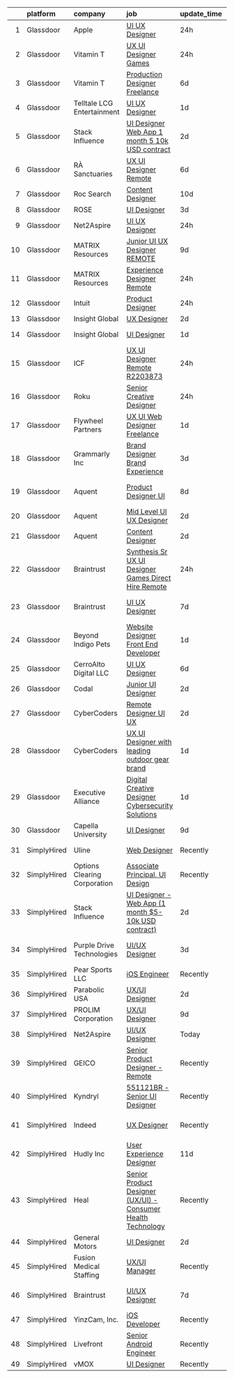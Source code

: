 

|    | platform    | company                      | job                                                                                                                                                                                                                                                                                                                                                                                                                                                                                                                                                                                                                                                                                                                                                                                                                                                                                                                                                                                                                                                                                                                                                                                                                                                                                                                                                                                                   | update_time   | location                   |
|---:|:------------|:-----------------------------|:------------------------------------------------------------------------------------------------------------------------------------------------------------------------------------------------------------------------------------------------------------------------------------------------------------------------------------------------------------------------------------------------------------------------------------------------------------------------------------------------------------------------------------------------------------------------------------------------------------------------------------------------------------------------------------------------------------------------------------------------------------------------------------------------------------------------------------------------------------------------------------------------------------------------------------------------------------------------------------------------------------------------------------------------------------------------------------------------------------------------------------------------------------------------------------------------------------------------------------------------------------------------------------------------------------------------------------------------------------------------------------------------------|:--------------|:---------------------------|
|  1 | Glassdoor   | Apple                        | [UI   UX Designer](https://www.glassdoor.com/partner/jobListing.htm?pos=104&ao=1110586&s=58&guid=00000182b4e4eba7abd9d46aa8ac73ba&src=GD_JOB_AD&t=SR&vt=w&cs=1_03a47764&cb=1660892278014&jobListingId=1008078787075&cpc=334ABAF5D42DC775&jrtk=3-0-1gaqe9qu7kbkp801-1gaqe9qusghqi800-42f118951879b051--6NYlbfkN0BvKrLyj5gPmtZO9T8euul8TCxuuKNOtzRJOomxnwSEodTz2Bc-sPZl5OJ9R4TJsNeHYhrugG-GuHqQxA4XymeaX0vxwiBRkm0nXG2bzwJoLtia4j8rRJVPi5PAfL4q5QnXiGzPugzDTOlh_oDEI-Sl30BP6H-JT1iOqJwU3vO6YGPwqJQg0gWRSvOsipp-HoLTgqFfEan2DDys8sVNCH2V4szq8dYATIa8FUCIgqOlRBDooqmd1X8M6BSVNeF1BPAgHtPGpA-38sASvi80QQ_xmdHNsOQ1vtK92wvf2f8e6iCezkC8lozr12yIWJc7kcizOYaiT6hHQgRGUoOGUDkphApd3VInPzBbbReVU4iu-TEJTwW1f7P79zikIXruBA0JRib1NI7xKDInso_-m4B66HiZ1XsK0dxyoPHrnYeyuCmpci6J4FjOurinpR8Ielr8TR2IE30CV38qpmUvW8DZQTtjRcUv7O_Nr5ksdgwW9RoM9xBeG3C6-8v0gpOu4UXYrxFFAwqlB4aZPksQqFCPKnMdHXMkjaufgqLY9eFAb3LF1hNfkuZHOxkedRzbeuLHe4GLhWxqoF6-8-imvt-p3NH9itcCdvriKyefsijCgewkSFaxF8uRcaGyFinEYfpKE7GA-MwXZVAbsxOR3JDRHOjuRphSyv--sbnDJUpng-pSHs0YXdOtoOcqIn3orrrYL1T0DAOISZY_SPxVWy7a1b-AmcKmdNOpSK6_dc5OZmJpkDtmU_cGOVE7_Xwthyu-DIiqsyyKbcpD8DniRXls2xRlqf51IRaecAKpteGEuyWHOpkrQ4Mu3g1cARLVSHj3MaV6BAGCee83O9pC-O5kG2osMdckgzAYFSUdAj41ZlVN8Mp7XyvgDebXjQo4KxMkEKJA1BXwXqk5k5A3wVBXKN72ely66Up8a-rT8XflSqrBHdd3pSBL)                                                                                                | 24h           | Culver City, CA            |
|  2 | Glassdoor   | Vitamin T                    | [UX   UI Designer   Games](https://www.glassdoor.com/partner/jobListing.htm?pos=114&ao=1110586&s=58&guid=00000182b4e4eba7abd9d46aa8ac73ba&src=GD_JOB_AD&t=SR&vt=w&cs=1_87542d4e&cb=1660892278016&jobListingId=1008079341567&cpc=F41FEAB56D215062&jrtk=3-0-1gaqe9qu7kbkp801-1gaqe9qusghqi800-eb17596483266161--6NYlbfkN0DMrcEu7yrtATojKJA7cEzGQ3FdRGWLh0CZQInL4ECGI6k5tN82kdM0OKoro5eXmjrJu-_-puYTcn5stWsXLlHo2VBuPg4uffzP813rezfWkBPA9jbGmepQ1s9aDssojcGW2wabcwI5Yatdzn7hgb-5NkiZzVX3r-gQDJr2z9Ut87D1aNbxhoxxvcZYuFge9jOu-QaCi5S_fdnvGDps0wNklx6ZIIK3DCj6EfC_HpeKKtRIZ5lJfA1fYJNHk85t-CAvZabWz7ORuk9qWz0h_sUygjFN_VzFdrmcLE99xddY1SqS5RQqkVZk-A0rz-A5TaTZiCp0fB2K8kEJBJCyER2HtpZP0hSEbdAuJX2vRhx1R0INYU55g5ddzC-FVIFo56SUIJW_SktECGBFo_X0XSQ5jIA9UWh663JQ6hFosvCQz_4nYa-DSpgOQMbv-qtojlWBZA1LCSDEIR-qjsoNTAjveffkqB4FREGEykIcHvpqmA%3D%3D)                                                                                                                                                                                                                                                                                                                                                                                                                                                                                                                                                            | 24h           | Remote                     |
|  3 | Glassdoor   | Vitamin T                    | [Production Designer  Freelance ](https://www.glassdoor.com/partner/jobListing.htm?pos=109&ao=1110586&s=58&guid=00000182b4e4eba7abd9d46aa8ac73ba&src=GD_JOB_AD&t=SR&vt=w&cs=1_a008d1fe&cb=1660892278015&jobListingId=1008068640520&cpc=6FC5BA77C9A4CD78&jrtk=3-0-1gaqe9qu7kbkp801-1gaqe9qusghqi800-672de1155043755e--6NYlbfkN0DMrcEu7yrtATojKJA7cEzGQ3FdRGWLh0CZQInL4ECGI6k5tN82kdM0cJmh4vC7Gggp78khm3feqUWqNnL4RsipheXjwHwK6m5Wu6n_JiRg7N2KaZ7kh3ZP4Z-h7eaQpTKLYCS5XfGkBiSSmTY5yzyk_AH2pLtdQrfTmgMWTJWlodSI5aa9wGV5hdTknscZKvPtLQT2DK0NTw2FEQCO2B7d8ZL1z5KTNcA76S78ZMEtMZtmN4mcDFI7aL03nPwQ7jkXcJgvbs9giRhNv5a9xDPmV0Owve3owMIXQ-aUVgx-F9XBTX_CDFYWcfuO9Mh_4bD4xdHTxgcfARBGjOgi-565mSETtbsOTjFx8cREqAEXst27YBj6j4cIvSWDu-aayyyxO2E4EmX-jCC2w6oQhQcSVjUoFKApkNhvIBvt_TDnziBCziHG1eihcaJ1oXW7BdQ4T2BMwZH2mNhKpdgB45GvL8_CRH1dyXMdqr3WOlsTDQ%3D%3D)                                                                                                                                                                                                                                                                                                                                                                                                                                                                                                                                                     | 6d            | Chicago, IL                |
|  4 | Glassdoor   | Telltale   LCG Entertainment | [UI UX Designer](https://www.glassdoor.com/partner/jobListing.htm?pos=121&ao=1136043&s=58&guid=00000182b4e4eba7abd9d46aa8ac73ba&src=GD_JOB_AD&t=SR&vt=w&ea=1&cs=1_c2f82dae&cb=1660892278016&jobListingId=1008077348225&jrtk=3-0-1gaqe9qu7kbkp801-1gaqe9qusghqi800-d5910ed26c772035-)                                                                                                                                                                                                                                                                                                                                                                                                                                                                                                                                                                                                                                                                                                                                                                                                                                                                                                                                                                                                                                                                                                                  | 1d            | California                 |
|  5 | Glassdoor   | Stack Influence              | [UI Designer   Web App  1 month  5 10k USD contract ](https://www.glassdoor.com/partner/jobListing.htm?pos=124&ao=1136043&s=58&guid=00000182b4e4eba7abd9d46aa8ac73ba&src=GD_JOB_AD&t=SR&vt=w&ea=1&cs=1_ab45942b&cb=1660892278016&jobListingId=1008075034318&jrtk=3-0-1gaqe9qu7kbkp801-1gaqe9qusghqi800-dc09ce81916352cb-)                                                                                                                                                                                                                                                                                                                                                                                                                                                                                                                                                                                                                                                                                                                                                                                                                                                                                                                                                                                                                                                                             | 2d            | Remote                     |
|  6 | Glassdoor   | RÀ Sanctuaries               | [UX UI Designer   Remote](https://www.glassdoor.com/partner/jobListing.htm?pos=118&ao=1136043&s=58&guid=00000182b4e4eba7abd9d46aa8ac73ba&src=GD_JOB_AD&t=SR&vt=w&ea=1&cs=1_0bbf32c8&cb=1660892278016&jobListingId=1008068962611&jrtk=3-0-1gaqe9qu7kbkp801-1gaqe9qusghqi800-09c1974738aa8336-)                                                                                                                                                                                                                                                                                                                                                                                                                                                                                                                                                                                                                                                                                                                                                                                                                                                                                                                                                                                                                                                                                                         | 6d            | Billings, MT               |
|  7 | Glassdoor   | Roc Search                   | [Content Designer](https://www.glassdoor.com/partner/jobListing.htm?pos=113&ao=1110586&s=58&guid=00000182b4e4eba7abd9d46aa8ac73ba&src=GD_JOB_AD&t=SR&vt=w&ea=1&cs=1_31b4de51&cb=1660892278016&jobListingId=1008060322014&cpc=F41FEAB56D215062&jrtk=3-0-1gaqe9qu7kbkp801-1gaqe9qusghqi800-bb0683c5047660fa--6NYlbfkN0CMHfdvImXyhvk82aHanYmk_omNMXOkHedsHncAw9pogZQ8McdVG3ZgtV6D129IFYjNj21sWCiUYkosAK8UiSv13YUonofQHPkPzYQT3drEQfqTBeBPwtTrxPLqeunaFbJovFq7nWltvkdhUa5L0FAExIPaXDzRpqr_r2DeDg4mDKcKgz7mAM37xVUbCw0fZqs-KzuoAh1AhMyl5xgEY0fV83u8dn7PAoxI1jweQRub921xPUUncMu0pZt7jGVyuKrjZW-QTrtk0ULK4mwMbL98yJuz7Jrzg5vFVtRuBj_FXuIrNWcQrKUHH8NhBeBfkOn7wVbw89WV1gkcdKu8D8qT4fKxdzX66EuSDnstNYIvxDaCmPzu1r9hjubOhjwKQNZGwy44Uvhx3WFvDaOcqGbyu4E5xxfWyisSJhqUGCftXCD1CgMth7Kh65NnQHYqLrU9cTDXDengJazFkGepSWmabmxjxCTxUSZqFLy_L-qh5Ax3XCpa93xnRhAY4tc0MRU%3D)                                                                                                                                                                                                                                                                                                                                                                                                                                                                                                                                             | 10d           | Remote                     |
|  8 | Glassdoor   | ROSE                         | [UI Designer](https://www.glassdoor.com/partner/jobListing.htm?pos=127&ao=1136043&s=58&guid=00000182b4e4eba7abd9d46aa8ac73ba&src=GD_JOB_AD&t=SR&vt=w&ea=1&cs=1_9d256863&cb=1660892278017&jobListingId=1008071941346&jrtk=3-0-1gaqe9qu7kbkp801-1gaqe9qusghqi800-894ab383be22046e-)                                                                                                                                                                                                                                                                                                                                                                                                                                                                                                                                                                                                                                                                                                                                                                                                                                                                                                                                                                                                                                                                                                                     | 3d            | Remote                     |
|  9 | Glassdoor   | Net2Aspire                   | [UI UX Designer](https://www.glassdoor.com/partner/jobListing.htm?pos=119&ao=1136043&s=58&guid=00000182b4e4eba7abd9d46aa8ac73ba&src=GD_JOB_AD&t=SR&vt=w&ea=1&cs=1_1f3a47cc&cb=1660892278016&jobListingId=1008078988932&jrtk=3-0-1gaqe9qu7kbkp801-1gaqe9qusghqi800-65885e2791a22fb5-)                                                                                                                                                                                                                                                                                                                                                                                                                                                                                                                                                                                                                                                                                                                                                                                                                                                                                                                                                                                                                                                                                                                  | 24h           | Remote                     |
| 10 | Glassdoor   | MATRIX Resources             | [Junior UI   UX Designer   REMOTE](https://www.glassdoor.com/partner/jobListing.htm?pos=105&ao=1110586&s=58&guid=00000182b4e4eba7abd9d46aa8ac73ba&src=GD_JOB_AD&t=SR&vt=w&ea=1&cs=1_1956b21d&cb=1660892278014&jobListingId=1008063613141&cpc=FA84DF7EA1EC2398&jrtk=3-0-1gaqe9qu7kbkp801-1gaqe9qusghqi800-93ed54646864d401--6NYlbfkN0De5ppvndiyxA0pMSLQzOe_j9Mra0KF_8EhxTxOKXtZIfhM20E97mGJ28x3XA14Fw347YOZu9H1TW3cLCgiKdU9XDBC-yui81Ij8BUAH8nl8ee4EJiqTqxlFfbk3D2KluRYfYu0o-hUQvrSDoDGqUIsSNBqgrVpxZuBg9O-U62m1upbkFW5GvtmmoNt4mzn6e0KDARHPEo3fAsD3p9VirZgfzkDqmmb6fht0b0W61WUS6RBY14NX60OUrNLaEa_-X2Cg7c-fmiOKSWLlvxL1xrY0cvMVzGGt8_lcJo6eFWuR7nbYN_GFzVEjJ2UIwyR38OGHg4rjeT03Ooe0EgzHliL2v5uR4SUH8IHt9vGoXXdYx_bdqxlRnco3La32jEvbxM84-Eyw_la_43qGmeIjE0ed_WfdaNtzcK_LS6d_TBZEIVNZyjM2utUSbGKSbJXTg1wyza3egIupcOqoyIsBGWhjYgcL-Ncg8nOmuhWVN9mt79JO9apWO3g4zWgVRjiy9spQ1gNjq4-rbUmglpUv9fsRZNcjKkrjakInybKH_ZdOw%3D%3D)                                                                                                                                                                                                                                                                                                                                                                                                                                                                               | 9d            | Naperville, IL             |
| 11 | Glassdoor   | MATRIX Resources             | [Experience Designer   Remote](https://www.glassdoor.com/partner/jobListing.htm?pos=117&ao=1110586&s=58&guid=00000182b4e4eba7abd9d46aa8ac73ba&src=GD_JOB_AD&t=SR&vt=w&ea=1&cs=1_2d259b1d&cb=1660892278016&jobListingId=1008079111767&cpc=8795CF9063CD573D&jrtk=3-0-1gaqe9qu7kbkp801-1gaqe9qusghqi800-d35044c8e130136b--6NYlbfkN0De5ppvndiyxA0pMSLQzOe_j9Mra0KF_8EhxTxOKXtZIfhM20E97mGJuSEbq9mCfhhADU_irBRGO_LlPUKLLPIrmQ8jdOL5Nfx7vA6gKVdNH1d8RCd4HEN0wmJSEOTFvfDAWws3_k_N-OI2GQInOrHOlIfr1LbIG2Z60WrA6Q64Pya6fD2IzRhl00J78tqUldIMYd1vQWH6pu0i2WLcKydB9-ZsuyuE3jnAlCG9B50RuzBezcqI5Lgu4kEA58CA2yNAJ6C5z6HUeYwgSCOvq72JPutwIlx7GueqMdC53SO7O6CVvwXn4pEdIIPGCD4CZWiFRvbWbBTyUwhRYGv7fPg0HcaXmKc1fRZxxoGbQT2sEcGDZNkZxs5hTHpEKa5hQrmiNKmfW2DTK7ceILmfpjjSpnMtQsV6nh_Jrk32L3RoPrnVQvaVQe1t2ZqLiVG72hPrKQv0fj0QltnZlqWgX4-0pEWH8BcyjGk9rTx1ZSvtC_uWtOCZrkZ-5D0WYG4TXq5YjSWE72HdoeNn1MrSH7hyIDR4wGdff9RRI2sGCS75dl0NWlWmBzfn)                                                                                                                                                                                                                                                                                                                                                                                                                                                                               | 24h           | Irving, TX                 |
| 12 | Glassdoor   | Intuit                       | [Product Designer](https://www.glassdoor.com/partner/jobListing.htm?pos=123&ao=1136043&s=58&guid=00000182b4e4eba7abd9d46aa8ac73ba&src=GD_JOB_AD&t=SR&vt=w&cs=1_2c8d58db&cb=1660892278016&jobListingId=1008078492702&jrtk=3-0-1gaqe9qu7kbkp801-1gaqe9qusghqi800-7cbd0357329ee9a7-)                                                                                                                                                                                                                                                                                                                                                                                                                                                                                                                                                                                                                                                                                                                                                                                                                                                                                                                                                                                                                                                                                                                     | 24h           | Mountain View, CA          |
| 13 | Glassdoor   | Insight Global               | [UX Designer](https://www.glassdoor.com/partner/jobListing.htm?pos=106&ao=1110586&s=58&guid=00000182b4e4eba7abd9d46aa8ac73ba&src=GD_JOB_AD&t=SR&vt=w&ea=1&cs=1_5ed59308&cb=1660892278014&jobListingId=1008073881577&cpc=8795CF9063CD573D&jrtk=3-0-1gaqe9qu7kbkp801-1gaqe9qusghqi800-bd5a303d7d7cbc32--6NYlbfkN0BKkHZu3wF05EeDimN_p6sYpKCMArvwa95YdH7UpkaBCu3kko-CbOwOronkFQW1QDtkQvFEae3OZ1zlEOtgUpOkmMFtEbgHJ32Df8Fo4KYKg3vgXQPLSUTvHUy1F8ZUQ4V_ok-G790yz8AZbZtXSPGc3p3OFUeZCJVurIKNfCmfDZ5sZy3U_A2weGehS_S110uYWhUEh6QFR4OFrbwzO0jj6QLz7N2L_6r1LHnGMNymyJssqbZySwsS4aBlPaDtHQ5hBxeEZJW5AtDI3vjAhNzke-rsLKt_-aAgHn_FqgbHHN9b3ekSwdo2frpNwuS8cworqKLfBTplddkGA97jl614DR-pNhp2tZ1M2A6sZ2rRRFI8Sek9JzordrCm7Sx3j5t_RMIT-2jDYEU7RMaUFJ1JlThqxX5dASeYqJQVSL27gMR83i4fZThH5FYN4QbR7X5hpC_WvRXzHUEXLR8fEXaciQUNAVKab6_bDH92iGzAkcr-Kv7oH5-E)                                                                                                                                                                                                                                                                                                                                                                                                                                                                                                                                                                | 2d            | Remote                     |
| 14 | Glassdoor   | Insight Global               | [UI Designer](https://www.glassdoor.com/partner/jobListing.htm?pos=112&ao=1110586&s=58&guid=00000182b4e4eba7abd9d46aa8ac73ba&src=GD_JOB_AD&t=SR&vt=w&cs=1_17f5b443&cb=1660892278015&jobListingId=1008076666008&cpc=F41FEAB56D215062&jrtk=3-0-1gaqe9qu7kbkp801-1gaqe9qusghqi800-bb091203f99530ef--6NYlbfkN0BKkHZu3wF05EeDimN_p6sYpKCMArvwa95YdH7UpkaBCqc7l59Erwqcl-ZxWPl_M-lqlPuXczwNpCSy09ceVYV9hzTC4tD9DPUUPKf4N4WAxpQ5q2e_859cKDSJQchD_xYNNFf2bMd9xR7GR4UhrimlJZ_r5pnTYbWrVh7MDMa7ynTUlx48tA_aa1YtwQuYql2v3KxsezJNk6NDFKrN354_99xoT-GFZ7HYWY9L5b5eiDNcpHTX-c9AsJurnpQAXXv0kCpfoyvCbQRzIwT7ASqLum9-J_5U0rEgtNVMlWBfX1vkDPDjgiJA8beaVRW0Z4PMGnj7cOA09A3_LjLazD-6z-9eRcJURQ_CWwX2dEFSu_a9XoOUeRZD7gcVsXPXQyOTKkFsTBtFTwx3L9Z6XzT2c2Whqss93QTMXMyAFqMr7M8SuOEo6cyV5tolAfv1QZF96HyO6JB8hCS3ZcmDXsKjFhQamGQRJwqKVqAN9ywlQA%3D%3D)                                                                                                                                                                                                                                                                                                                                                                                                                                                                                                                                                                         | 1d            | Redmond, WA                |
| 15 | Glassdoor   | ICF                          | [UX UI Designer   Remote  R2203873 ](https://www.glassdoor.com/partner/jobListing.htm?pos=101&ao=1110586&s=58&guid=00000182b4e4eba7abd9d46aa8ac73ba&src=GD_JOB_AD&t=SR&vt=w&ea=1&cs=1_3a3cb6c6&cb=1660892278014&jobListingId=1008078989093&cpc=82B3195DA92CAF92&jrtk=3-0-1gaqe9qu7kbkp801-1gaqe9qusghqi800-b516ebbcace7f166--6NYlbfkN0DSYylACSg1DQGEyO4cxxwKRDBdzsQD8Ezqb3xaeFD8w4o2dn6uKYBvSUUltmrhMpeYpFOnDtp6ZbUKc_4wB9-1lIrmVGsrhR89mVdeaDHFXZo30w0ODU-FSGg37KS1G0yvNE-vD0--OoettTDrSkbRy4ry0h13vJQkJD6BVXqKkdhRNVNE0TjfS-HTpMqhwIL-8SnyzCiZhjaInVrHjq4e-qyXYSlFFTuZZd1T9ZHJwqpsUE9fnD5mZTxrFXJuzB7DddbKZElCKukpmGaoAKv0Fa66jRe7kuDxm3aZnSIVTuFCfbCWlFMmoe7QSZp-5ZPS9qAniiy1se0rTDFf_YGaBjGCuXcSNVRfLzTHfbF3Vcz_dI4jrLJtp0RvAuUVucMDHQ91hzxHKsnoQIy8JNoaTkCYQI4jPZN-wXZ2cQMOkRHzXpFG5yjEq0f6qvCu011L6RI55eQlZpuNj2kU7icI3lQJK4ZZKyGWJPQggTtZJqVUNtVX0wGZ1t2IA220igSjrRufB0-axA%3D%3D)                                                                                                                                                                                                                                                                                                                                                                                                                                                                                                             | 24h           | Remote                     |
| 16 | Glassdoor   | Roku                         | [Senior Creative Designer](https://www.glassdoor.com/partner/jobListing.htm?pos=130&ao=1136043&s=58&guid=00000182b4e4eba7abd9d46aa8ac73ba&src=GD_JOB_AD&t=SR&vt=w&cs=1_0cec5679&cb=1660892278017&jobListingId=1008079060076&jrtk=3-0-1gaqe9qu7kbkp801-1gaqe9qusghqi800-5ee17d62b320375a-)                                                                                                                                                                                                                                                                                                                                                                                                                                                                                                                                                                                                                                                                                                                                                                                                                                                                                                                                                                                                                                                                                                             | 24h           | Santa Monica, CA           |
| 17 | Glassdoor   | Flywheel Partners            | [UX UI Web Designer  Freelance](https://www.glassdoor.com/partner/jobListing.htm?pos=125&ao=1136043&s=58&guid=00000182b4e4eba7abd9d46aa8ac73ba&src=GD_JOB_AD&t=SR&vt=w&ea=1&cs=1_18c67ab8&cb=1660892278017&jobListingId=1008076994539&jrtk=3-0-1gaqe9qu7kbkp801-1gaqe9qusghqi800-5decaecf0808a4ff-)                                                                                                                                                                                                                                                                                                                                                                                                                                                                                                                                                                                                                                                                                                                                                                                                                                                                                                                                                                                                                                                                                                   | 1d            | Remote                     |
| 18 | Glassdoor   | Grammarly  Inc               | [Brand Designer  Brand Experience](https://www.glassdoor.com/partner/jobListing.htm?pos=122&ao=1136043&s=58&guid=00000182b4e4eba7abd9d46aa8ac73ba&src=GD_JOB_AD&t=SR&vt=w&cs=1_d27a7fcd&cb=1660892278016&jobListingId=1008071413314&jrtk=3-0-1gaqe9qu7kbkp801-1gaqe9qusghqi800-fd5cfb273ef65fe4-)                                                                                                                                                                                                                                                                                                                                                                                                                                                                                                                                                                                                                                                                                                                                                                                                                                                                                                                                                                                                                                                                                                     | 3d            | Remote                     |
| 19 | Glassdoor   | Aquent                       | [Product Designer   UI](https://www.glassdoor.com/partner/jobListing.htm?pos=115&ao=1110586&s=58&guid=00000182b4e4eba7abd9d46aa8ac73ba&src=GD_JOB_AD&t=SR&vt=w&cs=1_3be188ff&cb=1660892278016&jobListingId=1008065863474&cpc=6FC5BA77C9A4CD78&jrtk=3-0-1gaqe9qu7kbkp801-1gaqe9qusghqi800-680eb741fc3ddafa--6NYlbfkN0DMrcEu7yrtATojKJA7cEzGQ3FdRGWLh0CZQInL4ECGI9gD0Wolx9R2v-Aex0-GK05Aegfxd9wyige9ctlF2e2V1Q-2fUJkQppC89bgU9N5sf6g3NaiEncPQ0jOOW8hVFyrfm0nT0blcMJJzMYSTaQApgaBx1QR5fc32PjMDt1eDpSkPPIc6nYcDkgf4rty5W6wMs6LKCNy2OWo5h09gqUGcyF-DbPkWSckwK6Lk8vqf5gKMhPYvJsXX7JXrHhAbVlKCjUSJv5WWa0wAOyU5vHGNKn65KDgR9jv3bRn4KEDlcvbl71ZK8F8qMskDiEMei5CT9DOm3bi17cywHK2goDGbnKQc-PKJOUbRWXpWw6zH0FxoHmXXiJ3QNx1JkIAXTiljhttDS8iqkM43OnG6e2sxKW4mVRYaidzWxv68DymeqbOQX5SISsW49_7x_OI35yGzmWl29JRTc9wi8ggLlst)                                                                                                                                                                                                                                                                                                                                                                                                                                                                                                                                                                                           | 8d            | San Francisco, CA          |
| 20 | Glassdoor   | Aquent                       | [Mid Level UI   UX Designer](https://www.glassdoor.com/partner/jobListing.htm?pos=110&ao=1110586&s=58&guid=00000182b4e4eba7abd9d46aa8ac73ba&src=GD_JOB_AD&t=SR&vt=w&cs=1_eeb4dee1&cb=1660892278015&jobListingId=1008073932058&cpc=654405A9B1E0A9F5&jrtk=3-0-1gaqe9qu7kbkp801-1gaqe9qusghqi800-dab5df4474e7c143--6NYlbfkN0DMrcEu7yrtATojKJA7cEzGQ3FdRGWLh0CZQInL4ECGI9gD0Wolx9R2EDT7B77c2cQ3YhwS3uX0Dc0Z-X3QDKtUBk9io-nuo4mqIiBaoKCUkEJy_JAL7WwXovCFeGp0i10Dtf4drg_4fygyDnPMYz8o1-mutPBBlPVvsl-2p6a47XtS_qJ17fSPZ9XS9PPzyf95Jy5o1VYGmBmHrcHKg8-geGq_9pYtHjjOsVeszjUTFE08WWG48_Q3Lu77UR_xavXwa19t_lqEkG207Gu9QN-vZPkr-rlzTySl2zJzbaSWln0tjFx9RVmpVSF-ErU6MM2DbZT-pnYEgtJRXfhVpqq_NMvLTnjlvDv8p6BlBaMvJO6ESOHX1AvZorIWDx6da7tYw7UsRlHJfXuBHtm6mZSuI6nmmRFapiYcafrhAd0j-CYyy-i7pjDdMzu-Mc1HYDDiouJS4gMJndiQ5VcHLesC2Xkju4DVQXY%3D)                                                                                                                                                                                                                                                                                                                                                                                                                                                                                                                                                                        | 2d            | Remote                     |
| 21 | Glassdoor   | Aquent                       | [Content Designer](https://www.glassdoor.com/partner/jobListing.htm?pos=111&ao=1110586&s=58&guid=00000182b4e4eba7abd9d46aa8ac73ba&src=GD_JOB_AD&t=SR&vt=w&cs=1_7939dac7&cb=1660892278015&jobListingId=1008073932023&cpc=47CFDC01B3F81FAC&jrtk=3-0-1gaqe9qu7kbkp801-1gaqe9qusghqi800-47ccdd0e65ccbf00--6NYlbfkN0DMrcEu7yrtATojKJA7cEzGQ3FdRGWLh0CZQInL4ECGI9gD0Wolx9R2v-Aex0-GK06MLKh4kH9HHhzeXqRQomY8SDbVUg9DfwvO4w7OVJ1a3kxWVADjtFwFUU3wX9wbJQgvMwE-6cFb51-BjEf55o36wAFyy6pmZCmKudApaBUSgCO0g2EOPWwCJt_8xILc514wIED2EhrpxSFjzFVzKuE63egdLNr9gsCMhMDOHdsBjycW9tnUkSjkhLUtNkzJGwRTUo3oJ19pazvbrrvj1JZYBl1XiSD7Rhj6vmGJP72j-mmr4eBLCu-MJjvW1UBViXi9KT-AuZMtIELri5tx6zMz5VSL5BcYvt_ULFqj7AMjVNy8RIZ3xO6o9idFcMlOy02txypayQiWaP7VSm8_kc5CNnPxyEzmUnuh_5N8h_9rESskwGVwhteO6VS2VibaIP4Pb1IuAQ8YzZ1PgHE6ArWn)                                                                                                                                                                                                                                                                                                                                                                                                                                                                                                                                                                                                | 2d            | New York, NY               |
| 22 | Glassdoor   | Braintrust                   | [Synthesis   Sr UX UI Designer   Games   Direct Hire  Remote ](https://www.glassdoor.com/partner/jobListing.htm?pos=103&ao=1110586&s=58&guid=00000182b4e4eba7abd9d46aa8ac73ba&src=GD_JOB_AD&t=SR&vt=w&ea=1&cs=1_293a3316&cb=1660892278014&jobListingId=1008080102555&cpc=FB7E4A1762AE5BEC&jrtk=3-0-1gaqe9qu7kbkp801-1gaqe9qusghqi800-f75afadf85aa233a--6NYlbfkN0AL3dVr72y2kzw2kaN2Ho5i09lACUMjYeOySpm2U6Kfaoe62CV9xg--plm3aqh2r2TemLtvPaA_HDXJ1tYEi7bqdEMlYF7zpBaArS7LJcMi9mJoSAqoL0efyCRtBmjF-8j4vdxvugJhCcLw7KVAaT7vYFBCdglVdvuSiHxXGv4_7WeNkYnRohexsisKeoTfC8D--X6PsirJLUb1jFVPOrp4LHhHOKdfa_t6mKaGQ8Sbm0n9amVT1NDKA2YT2Ube9USFEMi91jNhH5ZaLUP5gowo2CtBAmwaHSBpx48WfqouKYMlmr3awbWTN-mTCNEiKheoodhxHBHiyHM0PRGgMo3rphajxa-aelD4MoxxUAgWDP-KxQQCuC3_0c8Lj0dNjwp77yCR05LAC5Hf-O3GFkgWa3Ku2VLxlytfICJNz-etyWxFBTFfYUmCa3shDkzvNLpfPLD2Mq--jzoHi9XJTCY0OiDcbrlnjcZStJdiswqZy7-hJQHjmTNqBpoyrYts_31oMcQ50Dok0v0mt_D14XtQdnqAB8xL-6dzcSsH9OVi50bJyNQ6fQ6Itr68IX1hO1f7GPKw8IgYs9pkX8Awz7u9WDeCqqywJx07NxnFdMJiEiqP5n24_nkhCwHEGDqLy6ukJ-UWMGfP5FYuOkkN0cR1k3c-7M-FpN0MHCO-DJOGXHGO9zpRUMytx9FtxB4GDiZZGeC-McwYUTO_v-aV71qFymm5ffRBvil7w7v5z1iMrs9LH-ZzostKvtAOkEMLlNs%3D)                                                                                                                                                                                                                                 | 24h           | San Francisco, CA          |
| 23 | Glassdoor   | Braintrust                   | [UI UX Designer](https://www.glassdoor.com/partner/jobListing.htm?pos=128&ao=1136043&s=58&guid=00000182b4e4eba7abd9d46aa8ac73ba&src=GD_JOB_AD&t=SR&vt=w&ea=1&cs=1_0f533e53&cb=1660892278017&jobListingId=1008067379381&jrtk=3-0-1gaqe9qu7kbkp801-1gaqe9qusghqi800-b4ff98493c601c66-)                                                                                                                                                                                                                                                                                                                                                                                                                                                                                                                                                                                                                                                                                                                                                                                                                                                                                                                                                                                                                                                                                                                  | 7d            | San Francisco, CA          |
| 24 | Glassdoor   | Beyond Indigo Pets           | [Website Designer Front End Developer](https://www.glassdoor.com/partner/jobListing.htm?pos=102&ao=1110586&s=58&guid=00000182b4e4eba7abd9d46aa8ac73ba&src=GD_JOB_AD&t=SR&vt=w&ea=1&cs=1_48ab687f&cb=1660892278014&jobListingId=1008076708195&cpc=4F748F1840550ABC&jrtk=3-0-1gaqe9qu7kbkp801-1gaqe9qusghqi800-14dbd9007ceb1fde--6NYlbfkN0BzyIYrTMR_AjNKh_kvAG8N613gtHPANQ3sdLTkrtBd-8IxFHTpUoltH9uXvQhGKEydubxF_2PptqVIf9xrynvekxnpzviR4QsjvA_2iaRIycV5cBvfBmxeFj4ffTR0QBRb4A6EtHxf2cYKGrem-Uh-UBVin7EJTWo0XKDyHp4pwnj3VX3vSeuXTZoKKlZCImJNkoizknU_FbWvWFZDhxIfxcMWnMBYdo9-ZU8hUE_EkDvQN2zT6j5r-jR5_mRezk3HVMbfv7gj2fIr8q1S60gZF8tmpV2hXUNC_XvNeR_EVME8sUQQQAvXgbqro0iVZGPbMZwkKnxREeEnVSc0EDw3cKg_-mgMFry9jOn-azaX3ctcXCniBZdVkjOJH5vWF4t8JluiDvTszqP0ghVkDl7st6aPfVLd4t-xuIQjvuliVY033KJx1TPiDwno7EWpB7AI0mqeiwFs7Zu2bz99X6Z3oqCrmybkfGcw_QvsZG8OFzHVEUiqdagKk2ODve75jIk%3D)                                                                                                                                                                                                                                                                                                                                                                                                                                                                                                                         | 1d            | Remote                     |
| 25 | Glassdoor   | CerroAlto Digital LLC        | [UI UX Designer](https://www.glassdoor.com/partner/jobListing.htm?pos=129&ao=1136043&s=58&guid=00000182b4e4eba7abd9d46aa8ac73ba&src=GD_JOB_AD&t=SR&vt=w&ea=1&cs=1_04205b35&cb=1660892278017&jobListingId=1008068337605&jrtk=3-0-1gaqe9qu7kbkp801-1gaqe9qusghqi800-de22ae579c00621f-)                                                                                                                                                                                                                                                                                                                                                                                                                                                                                                                                                                                                                                                                                                                                                                                                                                                                                                                                                                                                                                                                                                                  | 6d            | Remote                     |
| 26 | Glassdoor   | Codal                        | [Junior UI Designer](https://www.glassdoor.com/partner/jobListing.htm?pos=120&ao=1136043&s=58&guid=00000182b4e4eba7abd9d46aa8ac73ba&src=GD_JOB_AD&t=SR&vt=w&ea=1&cs=1_c186664c&cb=1660892278016&jobListingId=1008074763452&jrtk=3-0-1gaqe9qu7kbkp801-1gaqe9qusghqi800-0f436a2a2c6dba5f-)                                                                                                                                                                                                                                                                                                                                                                                                                                                                                                                                                                                                                                                                                                                                                                                                                                                                                                                                                                                                                                                                                                              | 2d            | Chicago, IL                |
| 27 | Glassdoor   | CyberCoders                  | [Remote Designer UI UX](https://www.glassdoor.com/partner/jobListing.htm?pos=107&ao=1110586&s=58&guid=00000182b4e4eba7abd9d46aa8ac73ba&src=GD_JOB_AD&t=SR&vt=w&ea=1&cs=1_3f90bcd9&cb=1660892278015&jobListingId=1008074249321&cpc=C4A69CCDBB3B9599&jrtk=3-0-1gaqe9qu7kbkp801-1gaqe9qusghqi800-872469f2dc132185--6NYlbfkN0CpFJQzrgRR8WqXWK1qKKEqALWJw739KlKqr2H-MSI4eoBlI4EFrmor2FYZMP3muM3MQCN1X0ti4s4xlXBGjPx78W_EuEd8KP0MEsQl3M8GLBheTapgLz9ussHk8m-HUrJHyNSTJYbsFxr5bIq2mhnKmH_k9lYfQf8mlsHNa0mP5s9uhgi9jrEneRVsyWmNtfEHsYDkU2oaZjKW1u7_izUIgkctSfWlzkPbnCfUK0CnYzSn51I4baoaH_sNbF7ba5pZOPeV1TyjXbUt7shSJ__HYibf6vh1MSZo5L5VecZurcGriFAXq3wQG4EniOhBtudDEoTnYQDgWJQgz9UDg6QOp26u2ZyPWJ_1ydBS1fj5IWnTE9J1V8i_xsVSDfx6ERYzvqp9WXliHgWiBTWTmkpM_6_UtAcKz36mPrIFAoHgcd27ulbju4XTnVwwJ5L07G4D5JZaqeh5qf5lRtHhtti9hwZsSwfFbuL0yBwdeB7uCD1MRPiUEVNzISWhw6eQvyHX7SGjyrV_tq2RldHkyBgFnr5RnRhRzBNScODId4zBWzSC6P-sq0whqgESA-CGk9mUUa8IGyVa1WKXCo-utGU4C1zIWYZeQhvwEdGKciQYs0hl65CAsLXOA5b_4Gza9Ow7eDYQTSgCvuIhuvxpUKEAYCfZlhXm66T4U7XQETSFfh_q_gxDwXJkNR1ypiPSFvYPo0MOtqZMrB9XdievrcTig7-1BNiHEhJEYzDwoOM289JIoYdOE9fi6xrWTQprZfZ62KZsId7K3cEczrF2PBHCizqYLrbr90qU2uSKICl6LWU2dkw3GWyAOOe5ThWTWVdwikV4zBeYyiZOPIy6zMaI2ctNCecDj-VfpKPJLR6wH_fUb5ZxaSvI3z7Y5Gxfpu6M44bLLAOGcLjqRbg83Wa-ezU5UjHv_zLn32DF0Og0xRvjJgRh3mrZnxdCKepe2S1kir6LO59rERENj_YlAyhx8Wv_sNoqqf0%3D)                                        | 2d            | San Francisco, CA          |
| 28 | Glassdoor   | CyberCoders                  | [UX UI Designer with leading outdoor gear brand](https://www.glassdoor.com/partner/jobListing.htm?pos=116&ao=1110586&s=58&guid=00000182b4e4eba7abd9d46aa8ac73ba&src=GD_JOB_AD&t=SR&vt=w&ea=1&cs=1_d184c55f&cb=1660892278016&jobListingId=1008077463753&cpc=C4A69CCDBB3B9599&jrtk=3-0-1gaqe9qu7kbkp801-1gaqe9qusghqi800-1f515ca78a03d2a0--6NYlbfkN0CpFJQzrgRR8WqXWK1qKKEqALWJw739KlKqr2H-MSI4eoBlI4EFrmor2FYZMP3muM1x9lhn86-8ve70ISHeYH0qkA3mgGroAA9yTi_2X3IilmCd4Hf5n0XvuDZ0RL0NetYN_6P1SrPA975-5VuViB3FeBNJfE2T1Dg2cZ7-m0Wckhzez3UaS82HrkBK4auRpOYlAV0bnVELPrI-7uOpffp2i1xf1M97UC9y66qJHh45YwLPe0Kxm2UusFw7nZZ-VD56RrrVNd41ynjyhFl29zEPrv_T26B_lR7ihh4kUteOTb3Fm_A5voAnR9wq854IMfs9YcU96pwIX3T4ORtX31dj2yYm7NJipkP8PPYYJhQZpxvHoPdZmnqBMJKiEBenk31LkefJfp_evvDKQi1cc6NqIoS3H7Kc-TVO9iu7npFu_-yHxdeUB8PAjnGuC6sqSMuiLq2Fo1E8l-7nBsftaJku78QwapFd4hkaEWNaEX1ZKfnZYjnZmnSq0S6GX3gkbF7X__mPkSd-w3EMFIPW1NRjCzGwm7mwGupB8nrKNjA6E9kOo2R2lS7h86ol09VJPFUN4mrhZaHOVPpPwSDoexfJ09HuURkBjovZGQAYCBw3ZcwDMxw_O6o7MZBn9LTo7imSMviZBSbkAExk48fC38w4wrEOQzuHpd57sZ59OEJQXpJwxzbhM5QCemoVDBwaXAys5ka__lYE8Wir99beV2rvw1RcYxaX8ILy2NVRyRpZNGi3ERz4VnCdbLU7vUcTvNFsZs4pjHkUn5uw-CwB863rldpQgNmNyY1HdlFmGfglwevlZNDjWcQao3v44dnBA--CVr0eNmDcLCkrOjfdksPZ7VE8RuPqrOgZfOkBwH8-ocuUO9S9C37m6Rmi_vz5zstR4is7HJHV6nUNr2gxopvzPYs8NUFWXh8GirF_uhfvlxEVWZzwd0mQSnRrYOiwfh8NVZFNNOc7jXidTNlshVX0EQ2qBnvDZ4JOxLbv1wGttA%3D%3D) | 1d            | Austin, TX                 |
| 29 | Glassdoor   | Executive Alliance           | [Digital Creative Designer  Cybersecurity Solutions](https://www.glassdoor.com/partner/jobListing.htm?pos=108&ao=1110586&s=58&guid=00000182b4e4eba7abd9d46aa8ac73ba&src=GD_JOB_AD&t=SR&vt=w&ea=1&cs=1_823388fa&cb=1660892278015&jobListingId=1008077003313&cpc=26740BCDE5E48596&jrtk=3-0-1gaqe9qu7kbkp801-1gaqe9qusghqi800-99962b6d6488a759--6NYlbfkN0CwzYGXvs7IoeNFs0Zh-VdXiH8J6jyQ3NSSlcfr-Qk_wxbHmGsP4nGx7LNB6r8l1gqHLaHTD8jwTRLBBP1qx1Mr0jXDkyiEX6JygfShoCK65xvyy3EMQ_zt1HgX-lgRR7_2o_TBwt6BzDnkgKBYIWt2BpqDdFjCAy75ZGyGoPLTeKB8bCvADrw77VXdG-1_xjXTNjcpqHZ8jeLskrqtDeKOGiftFRn_-LLQXoJbH7Gv0D4W5LagynWpjdu-jKDsb7L0fMOQfLCbr_z89KHFF6wlIOOrpiB5vCKzFtl8jvZXkZ8_pXEW25ehXyH_mkdiimSNyetm_GOPSIZbQTAyDM5SJmm-VdpEncSUczGWzxoH3zRFpl9X_f3QURbDIEytw0_MQ2Im9EakEi2XVxY5VXRLHIJIuv2flxXGvRI_bL5p1T2fOUJC2eYnHux7Mb4kFxHo7fY0NZyeCqlaEk7w0Ji-afN7flG0VyJQxi0FPhJyK8hCO9MS3KtEaOrs4M65aHo-f9szuIkFFkkSyy9a2SegaIFbEAy4qMkZ9QSaSkylBXANpl-hZKtk9omwLK-BBA0%3D)                                                                                                                                                                                                                                                                                                                                                                                                                                           | 1d            | New York, NY               |
| 30 | Glassdoor   | Capella University           | [UI Designer](https://www.glassdoor.com/partner/jobListing.htm?pos=126&ao=1136043&s=58&guid=00000182b4e4eba7abd9d46aa8ac73ba&src=GD_JOB_AD&t=SR&vt=w&cs=1_abbb3287&cb=1660892278017&jobListingId=1008063270828&jrtk=3-0-1gaqe9qu7kbkp801-1gaqe9qusghqi800-55cab91cf71d0e97-)                                                                                                                                                                                                                                                                                                                                                                                                                                                                                                                                                                                                                                                                                                                                                                                                                                                                                                                                                                                                                                                                                                                          | 9d            | Minneapolis, MN            |
| 31 | SimplyHired | Uline                        | [Web Designer](https://www.simplyhired.com/job/kI5kUAq-InikRw-9L7E4f0451pjqb3sKTzg2rEtjPg4g-FlQB3FIdQ?q=ui+designer)                                                                                                                                                                                                                                                                                                                                                                                                                                                                                                                                                                                                                                                                                                                                                                                                                                                                                                                                                                                                                                                                                                                                                                                                                                                                                  | Recently      | Pleasant Prairie, WI       |
| 32 | SimplyHired | Options Clearing Corporation | [Associate Principal, UI Design](https://www.simplyhired.com/job/W92YsuUW4xbt8AD3mTP4SQGrVXpulViZ7_LHfCXEUtW2GMS18CQL7g?q=ui+designer)                                                                                                                                                                                                                                                                                                                                                                                                                                                                                                                                                                                                                                                                                                                                                                                                                                                                                                                                                                                                                                                                                                                                                                                                                                                                | Recently      | Chicago, IL                |
| 33 | SimplyHired | Stack Influence              | [UI Designer - Web App (1 month $5-10k USD contract)](https://www.simplyhired.com/job/NYdO3A5B8O2cFO-C-d8OEWybXw9ZlDkKJpu0Hn9tdIiG7CuU27rxmw?q=ui+designer)                                                                                                                                                                                                                                                                                                                                                                                                                                                                                                                                                                                                                                                                                                                                                                                                                                                                                                                                                                                                                                                                                                                                                                                                                                           | 2d            | Remote                     |
| 34 | SimplyHired | Purple Drive Technologies    | [UI/UX Designer](https://www.simplyhired.com/job/i6CZEwa7TRm0urbdJVnM1-O4uyrWmyaJWvkg_CjtSNxbyu0dA6b-nQ?q=ui+designer)                                                                                                                                                                                                                                                                                                                                                                                                                                                                                                                                                                                                                                                                                                                                                                                                                                                                                                                                                                                                                                                                                                                                                                                                                                                                                | 3d            | Seattle, WA +1 location    |
| 35 | SimplyHired | Pear Sports LLC              | [iOS Engineer](https://www.simplyhired.com/job/ogE_FKcrmOauLNW0WPOvD_K_Rc_YLFLOi7yqUsR0pGeMMVeNCusxUw?q=ui+designer)                                                                                                                                                                                                                                                                                                                                                                                                                                                                                                                                                                                                                                                                                                                                                                                                                                                                                                                                                                                                                                                                                                                                                                                                                                                                                  | Recently      | Remote                     |
| 36 | SimplyHired | Parabolic USA                | [UX/UI Designer](https://www.simplyhired.com/job/pEqdK1ZtpDmeq73yquGGKFwJJ-FYEH68WPNLsjvSTJsnXTawQOvCJw?q=ui+designer)                                                                                                                                                                                                                                                                                                                                                                                                                                                                                                                                                                                                                                                                                                                                                                                                                                                                                                                                                                                                                                                                                                                                                                                                                                                                                | 2d            | Remote                     |
| 37 | SimplyHired | PROLIM Corporation           | [UX/UI Designer](https://www.simplyhired.com/job/GN9Y0tfnmkXfcJUxzkO_TJPTgg1wBvxmCH8VIKe4E07iumo2JJhsUA?q=ui+designer)                                                                                                                                                                                                                                                                                                                                                                                                                                                                                                                                                                                                                                                                                                                                                                                                                                                                                                                                                                                                                                                                                                                                                                                                                                                                                | 9d            | Plano, TX                  |
| 38 | SimplyHired | Net2Aspire                   | [UI/UX Designer](https://www.simplyhired.com/job/zLqJJ2yg4ye4CVFhjJdxfXxPZLhcGi0l1jYl1SUjY6uf3V7c7_cG-g?q=ui+designer)                                                                                                                                                                                                                                                                                                                                                                                                                                                                                                                                                                                                                                                                                                                                                                                                                                                                                                                                                                                                                                                                                                                                                                                                                                                                                | Today         | Remote                     |
| 39 | SimplyHired | GEICO                        | [Senior Product Designer - Remote](https://www.simplyhired.com/job/ln3sud8aZd5sLYh7KD6CsvNqb5UO84vfiWg14cWgaPWEKoWKejzmPA?q=ui+designer)                                                                                                                                                                                                                                                                                                                                                                                                                                                                                                                                                                                                                                                                                                                                                                                                                                                                                                                                                                                                                                                                                                                                                                                                                                                              | Recently      | Chevy Chase, MD            |
| 40 | SimplyHired | Kyndryl                      | [551121BR - Senior UI Designer](https://www.simplyhired.com/job/ln0q34g6s9axBOm-rTUWAVtLoFSFqQUKmESbQP3-Av_kUwzfaMU9MQ?q=ui+designer)                                                                                                                                                                                                                                                                                                                                                                                                                                                                                                                                                                                                                                                                                                                                                                                                                                                                                                                                                                                                                                                                                                                                                                                                                                                                 | Recently      | Remote                     |
| 41 | SimplyHired | Indeed                       | [UX Designer](https://www.simplyhired.com/job/URziMhrNTaKa1PLKfIfrhF-GuRmaj4gn2FhVHZfhBU3tWsV0R0J4dw?q=ui+designer)                                                                                                                                                                                                                                                                                                                                                                                                                                                                                                                                                                                                                                                                                                                                                                                                                                                                                                                                                                                                                                                                                                                                                                                                                                                                                   | Recently      | United States +4 locations |
| 42 | SimplyHired | Hudly Inc                    | [User Experience Designer](https://www.simplyhired.com/job/5qGNprWC4Frz1A6GqglFXofLOpg1EK8QJDcZE_mIIgNofxIszXh4_A?q=ui+designer)                                                                                                                                                                                                                                                                                                                                                                                                                                                                                                                                                                                                                                                                                                                                                                                                                                                                                                                                                                                                                                                                                                                                                                                                                                                                      | 11d           | Austin, TX                 |
| 43 | SimplyHired | Heal                         | [Senior Product Designer (UX/UI) - Consumer Health Technology](https://www.simplyhired.com/job/jV8vhDEtSKd6cMEVcXh7OXg4TaC09lx8gXsZGIhemDExicaP6c7CuA?q=ui+designer)                                                                                                                                                                                                                                                                                                                                                                                                                                                                                                                                                                                                                                                                                                                                                                                                                                                                                                                                                                                                                                                                                                                                                                                                                                  | Recently      | Atlanta, GA                |
| 44 | SimplyHired | General Motors               | [UI Designer](https://www.simplyhired.com/job/CqcQkOlRMXVZ440tNBSHNS-1FA-B49MH6Snqid-YkvbyhtdYS9TpEA?q=ui+designer)                                                                                                                                                                                                                                                                                                                                                                                                                                                                                                                                                                                                                                                                                                                                                                                                                                                                                                                                                                                                                                                                                                                                                                                                                                                                                   | 2d            | Austin, TX                 |
| 45 | SimplyHired | Fusion Medical Staffing      | [UX/UI Manager](https://www.simplyhired.com/job/eqD5U-DBjwOtgnlZ5U1e9fHpb75X1cC0mMIQD5m7Oq4k5JKbwvYX5g?q=ui+designer)                                                                                                                                                                                                                                                                                                                                                                                                                                                                                                                                                                                                                                                                                                                                                                                                                                                                                                                                                                                                                                                                                                                                                                                                                                                                                 | Recently      | Omaha, NE                  |
| 46 | SimplyHired | Braintrust                   | [UI/UX Designer](https://www.simplyhired.com/job/KAbMwGIqFXynC8eKgB6mvqU_wTu2eBN9L5PNbrnQ_55DX48C8c2y7g?q=ui+designer)                                                                                                                                                                                                                                                                                                                                                                                                                                                                                                                                                                                                                                                                                                                                                                                                                                                                                                                                                                                                                                                                                                                                                                                                                                                                                | 7d            | San Francisco, CA          |
| 47 | SimplyHired | YinzCam, Inc.                | [iOS Developer](https://www.simplyhired.com/job/O7s3dealHuxhU0MGhoaMnfOJziqVEUTHKEJtlDWUSPF8S_dqWf-8-Q?q=ui+designer)                                                                                                                                                                                                                                                                                                                                                                                                                                                                                                                                                                                                                                                                                                                                                                                                                                                                                                                                                                                                                                                                                                                                                                                                                                                                                 | Recently      | Pittsburgh, PA             |
| 48 | SimplyHired | Livefront                    | [Senior Android Engineer](https://www.simplyhired.com/job/OwPSGXRYs4BdInIRbe2UrKVgHF9zf0sDUM8oKPLvGoTcBuvtiQnwIg?q=ui+designer)                                                                                                                                                                                                                                                                                                                                                                                                                                                                                                                                                                                                                                                                                                                                                                                                                                                                                                                                                                                                                                                                                                                                                                                                                                                                       | Recently      | Minneapolis, MN            |
| 49 | SimplyHired | vMOX                         | [UI Designer](https://www.simplyhired.com/job/-xu2smBm5NNkhuaClDztbzBPXLeXJvYWkiRluapxLcKGcselFZtnmQ?q=ui+designer)                                                                                                                                                                                                                                                                                                                                                                                                                                                                                                                                                                                                                                                                                                                                                                                                                                                                                                                                                                                                                                                                                                                                                                                                                                                                                   | Recently      | Remote                     |